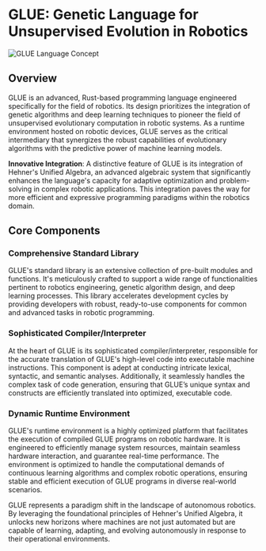 # GLUE: Genetic Language for Unsupervised Evolution in Robotics

![GLUE Language Concept](https://github.com/LoQiseaking69/Glue/blob/main/SephsLang.PNG)

## Overview
GLUE is an advanced, Rust-based programming language engineered specifically for the field of robotics. Its design prioritizes the integration of genetic algorithms and deep learning techniques to pioneer the field of unsupervised evolutionary computation in robotic systems. As a runtime environment hosted on robotic devices, GLUE serves as the critical intermediary that synergizes the robust capabilities of evolutionary algorithms with the predictive power of machine learning models.

**Innovative Integration**: A distinctive feature of GLUE is its integration of Hehner's Unified Algebra, an advanced algebraic system that significantly enhances the language's capacity for adaptive optimization and problem-solving in complex robotic applications. This integration paves the way for more efficient and expressive programming paradigms within the robotics domain.

## Core Components

### Comprehensive Standard Library
GLUE's standard library is an extensive collection of pre-built modules and functions. It's meticulously crafted to support a wide range of functionalities pertinent to robotics engineering, genetic algorithm design, and deep learning processes. This library accelerates development cycles by providing developers with robust, ready-to-use components for common and advanced tasks in robotic programming.

### Sophisticated Compiler/Interpreter
At the heart of GLUE is its sophisticated compiler/interpreter, responsible for the accurate translation of GLUE's high-level code into executable machine instructions. This component is adept at conducting intricate lexical, syntactic, and semantic analyses. Additionally, it seamlessly handles the complex task of code generation, ensuring that GLUE’s unique syntax and constructs are efficiently translated into optimized, executable code.

### Dynamic Runtime Environment
GLUE's runtime environment is a highly optimized platform that facilitates the execution of compiled GLUE programs on robotic hardware. It is engineered to efficiently manage system resources, maintain seamless hardware interaction, and guarantee real-time performance. The environment is optimized to handle the computational demands of continuous learning algorithms and complex robotic operations, ensuring stable and efficient execution of GLUE programs in diverse real-world scenarios.

GLUE represents a paradigm shift in the landscape of autonomous robotics. By leveraging the foundational principles of Hehner's Unified Algebra, it unlocks new horizons where machines are not just automated but are capable of learning, adapting, and evolving autonomously in response to their operational environments.